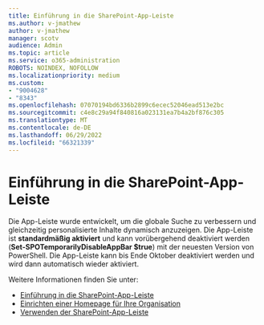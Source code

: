 ```yaml
---
title: Einführung in die SharePoint-App-Leiste
ms.author: v-jmathew
author: v-jmathew
manager: scotv
audience: Admin
ms.topic: article
ms.service: o365-administration
ROBOTS: NOINDEX, NOFOLLOW
ms.localizationpriority: medium
ms.custom:
- "9004628"
- "8343"
ms.openlocfilehash: 07070194bd6336b2899c6ecec52046ead513e2bc
ms.sourcegitcommit: c4e8c29a94f840816a023131ea7b4a2bf876c305
ms.translationtype: MT
ms.contentlocale: de-DE
ms.lasthandoff: 06/29/2022
ms.locfileid: "66321339"
---
```

# <a name="introduction-to-the-sharepoint-app-bar"></a>Einführung in die SharePoint-App-Leiste

Die App-Leiste wurde entwickelt, um die globale Suche zu verbessern und gleichzeitig personalisierte Inhalte dynamisch anzuzeigen. Die App-Leiste ist **standardmäßig aktiviert** und kann vorübergehend deaktiviert werden (**Set-SPOTemporarilyDisableAppBar $true**) mit der neuesten Version von PowerShell. Die App-Leiste kann bis Ende Oktober deaktiviert werden und wird dann automatisch wieder aktiviert.

Weitere Informationen finden Sie unter:

- [Einführung in die SharePoint-App-Leiste](https://docs.microsoft.com/SharePoint/sharepoint-app-bar)
- [Einrichten einer Homepage für Ihre Organisation](https://docs.microsoft.com/sharepoint/home-site)
- [Verwenden der SharePoint-App-Leiste](https://support.microsoft.com/office/use-the-sharepoint-app-bar-b2ab82d5-9af7-445e-ad24-236c5a86b5f8)
